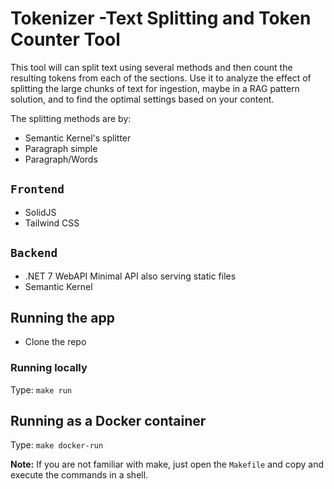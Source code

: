 # Tokenizer -Text Splitting and Token Counter Tool

This tool will can split text using several methods and then count the resulting tokens from each of the sections. Use it to analyze the effect of splitting the large chunks of text for ingestion, maybe in a RAG pattern solution, and to find the optimal settings based on your content.

The splitting methods are by:

- Semantic Kernel's splitter
- Paragraph simple
- Paragraph/Words

## `Frontend`

- SolidJS
- Tailwind CSS

## `Backend`

- .NET 7 WebAPI Minimal API also serving static files
- Semantic Kernel

## Running the app

- Clone the repo

### Running locally

Type: `make run`

## Running as a Docker container

Type: `make docker-run`

**Note:** If you are not familiar with make, just open the `Makefile` and copy and execute the commands in a shell.
